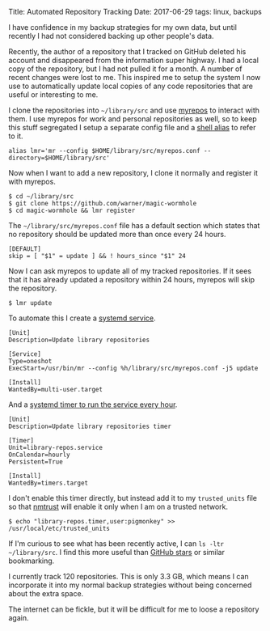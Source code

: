 Title: Automated Repository Tracking
Date: 2017-06-29
tags: linux, backups

I have confidence in my backup strategies for my own data, but until recently I had not considered backing up other people's data.

Recently, the author of a repository that I tracked on GitHub deleted his account and disappeared from the information super highway. I had a local copy of the repository, but I had not pulled it for a month. A number of recent changes were lost to me. This inspired me to setup the system I now use to automatically update local copies of any code repositories that are useful or interesting to me.

I clone the repositories into `~/library/src` and use [myrepos](https://myrepos.branchable.com/) to interact with them. I use myrepos for work and personal repositories as well, so to keep this stuff segregated I setup a separate config file and a [shell alias](https://github.com/pigmonkey/dotfiles/blob/master/aliases#L63) to refer to it.

    alias lmr='mr --config $HOME/library/src/myrepos.conf --directory=$HOME/library/src'
    
Now when I want to add a new repository, I clone it normally and register it with myrepos.

    $ cd ~/library/src
    $ git clone https://github.com/warner/magic-wormhole
    $ cd magic-wormhole && lmr register

The `~/library/src/myrepos.conf` file has a default section which states that no repository should be updated more than once every 24 hours.

    [DEFAULT]
    skip = [ "$1" = update ] && ! hours_since "$1" 24

Now I can ask myrepos to update all of my tracked repositories. If it sees that it has already updated a repository within 24 hours, myrepos will skip the repository.

    $ lmr update
    
To automate this I create a [systemd service](https://github.com/pigmonkey/dotfiles/blob/master/config/systemd/user/library-repos.service).

    [Unit]
    Description=Update library repositories

    [Service]
    Type=oneshot
    ExecStart=/usr/bin/mr --config %h/library/src/myrepos.conf -j5 update

    [Install]
    WantedBy=multi-user.target
    
And a [systemd timer to run the service every hour](https://github.com/pigmonkey/dotfiles/blob/master/config/systemd/user/library-repos.timer).

    [Unit]
    Description=Update library repositories timer

    [Timer]
    Unit=library-repos.service
    OnCalendar=hourly
    Persistent=True

    [Install]
    WantedBy=timers.target
    
I don't enable this timer directly, but instead add it to my `trusted_units` file so that [nmtrust](https://github.com/pigmonkey/nmtrust) will enable it only when I am on a trusted network.

    $ echo "library-repos.timer,user:pigmonkey" >> /usr/local/etc/trusted_units
    
If I'm curious to see what has been recently active, I can `ls -ltr ~/library/src`. I find this more useful than [GitHub stars](https://help.github.com/articles/about-stars/) or similar bookmarking.

I currently track 120 repositories. This is only 3.3 GB, which means I can incorporate it into my normal backup strategies without being concerned about the extra space.

The internet can be fickle, but it will be difficult for me to loose a repository again.
